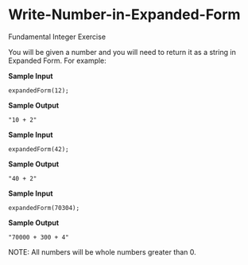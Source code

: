 # Write-Number-in-Expanded-Form
Fundamental Integer Exercise

You will be given a number and you will need to return it as a string in Expanded Form. For example:


**Sample Input**
```
expandedForm(12); 
```
**Sample Output**
```
"10 + 2"
```
**Sample Input**
```
expandedForm(42); 
```
**Sample Output**
```
"40 + 2"
```
**Sample Input**
```
expandedForm(70304); 
```
**Sample Output**
```
"70000 + 300 + 4"
```
NOTE: All numbers will be whole numbers greater than 0.

